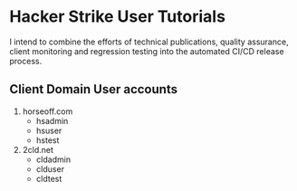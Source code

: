 # Hacker Strike User Tutorials
I intend to combine the efforts of technical publications, quality assurance, client monitoring and regression testing into the automated CI/CD release process.

## Client Domain User accounts

1. horseoff.com
    - hsadmin
    - hsuser
    - hstest
2. 2cld.net
    - cldadmin
    - clduser
    - cldtest
